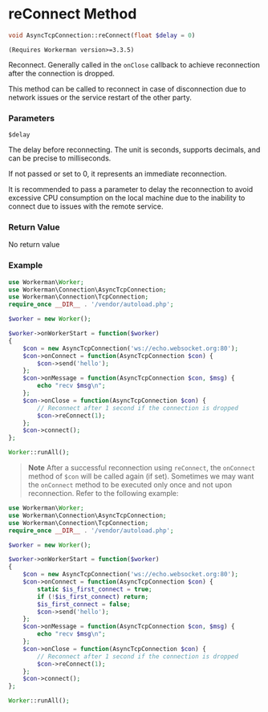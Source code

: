 # reConnect Method
```php
void AsyncTcpConnection::reConnect(float $delay = 0)
```

``` (Requires Workerman version>=3.3.5) ```

Reconnect. Generally called in the `onClose` callback to achieve reconnection after the connection is dropped.

This method can be called to reconnect in case of disconnection due to network issues or the service restart of the other party.

### Parameters
 ``` $delay ```

The delay before reconnecting. The unit is seconds, supports decimals, and can be precise to milliseconds.

If not passed or set to 0, it represents an immediate reconnection.

It is recommended to pass a parameter to delay the reconnection to avoid excessive CPU consumption on the local machine due to the inability to connect due to issues with the remote service.

### Return Value
No return value

### Example

```php
use Workerman\Worker;
use Workerman\Connection\AsyncTcpConnection;
use Workerman\Connection\TcpConnection;
require_once __DIR__ . '/vendor/autoload.php';

$worker = new Worker();

$worker->onWorkerStart = function($worker)
{
    $con = new AsyncTcpConnection('ws://echo.websocket.org:80');
    $con->onConnect = function(AsyncTcpConnection $con) {
        $con->send('hello');
    };
    $con->onMessage = function(AsyncTcpConnection $con, $msg) {
        echo "recv $msg\n";
    };
    $con->onClose = function(AsyncTcpConnection $con) {
        // Reconnect after 1 second if the connection is dropped
        $con->reConnect(1);
    };
    $con->connect();
};

Worker::runAll();
```

> **Note**
> After a successful reconnection using `reConnect`, the `onConnect` method of `$con` will be called again (if set). Sometimes we may want the `onConnect` method to be executed only once and not upon reconnection. Refer to the following example:

```php
use Workerman\Worker;
use Workerman\Connection\AsyncTcpConnection;
use Workerman\Connection\TcpConnection;
require_once __DIR__ . '/vendor/autoload.php';

$worker = new Worker();

$worker->onWorkerStart = function($worker)
{
    $con = new AsyncTcpConnection('ws://echo.websocket.org:80');
    $con->onConnect = function(AsyncTcpConnection $con) {
        static $is_first_connect = true;
        if (!$is_first_connect) return;
        $is_first_connect = false;
        $con->send('hello');
    };
    $con->onMessage = function(AsyncTcpConnection $con, $msg) {
        echo "recv $msg\n";
    };
    $con->onClose = function(AsyncTcpConnection $con) {
        // Reconnect after 1 second if the connection is dropped
        $con->reConnect(1);
    };
    $con->connect();
};

Worker::runAll();
```

